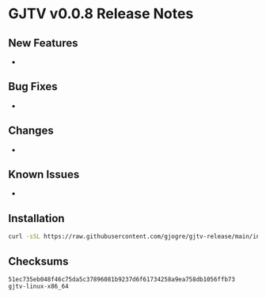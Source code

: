 # GJTV v0.0.8 Release Notes

## New Features
-

## Bug Fixes
-

## Changes
-

## Known Issues
-

## Installation
```bash
curl -sSL https://raw.githubusercontent.com/gjogre/gjtv-release/main/install.sh | bash -s v0.0.8
```

## Checksums
```
51ec735eb048f46c75da5c37896081b9237d6f61734258a9ea758db1056ffb73  gjtv-linux-x86_64
```
